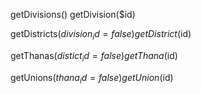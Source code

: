 <!-- Function List -->
getDivisions()
getDivision($id)

getDistricts($division_id=false)
getDistrict($id)

getThanas($distict_id=false)
getThana($id)

getUnions($thana_id=false)
getUnion($id)
